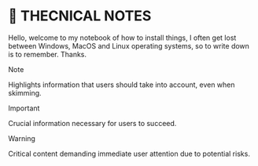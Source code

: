 # 🚀 THECNICAL NOTES
Hello, welcome to my notebook of how to install things, I often get lost between Windows, MacOS and Linux operating systems, so to write down is to remember. Thanks.

> [!NOTE]
> Highlights information that users should take into account, even when skimming.

> [!IMPORTANT]
> Crucial information necessary for users to succeed.

> [!WARNING]
> Critical content demanding immediate user attention due to potential risks.
